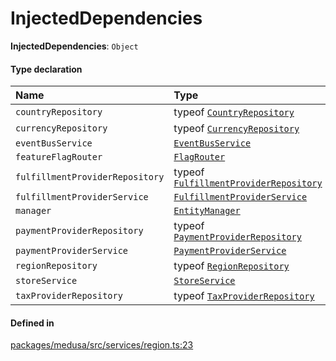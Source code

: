 # InjectedDependencies

 **InjectedDependencies**: `Object`

#### Type declaration

| Name | Type |
| :------ | :------ |
| `countryRepository` | typeof [`CountryRepository`](../index.md#countryrepository) |
| `currencyRepository` | typeof [`CurrencyRepository`](../index.md#currencyrepository) |
| `eventBusService` | [`EventBusService`](../classes/EventBusService.md) |
| `featureFlagRouter` | [`FlagRouter`](../classes/FlagRouter.md) |
| `fulfillmentProviderRepository` | typeof [`FulfillmentProviderRepository`](../index.md#fulfillmentproviderrepository) |
| `fulfillmentProviderService` | [`FulfillmentProviderService`](../classes/FulfillmentProviderService.md) |
| `manager` | [`EntityManager`](../classes/EntityManager.md) |
| `paymentProviderRepository` | typeof [`PaymentProviderRepository`](../index.md#paymentproviderrepository) |
| `paymentProviderService` | [`PaymentProviderService`](../classes/PaymentProviderService.md) |
| `regionRepository` | typeof [`RegionRepository`](../index.md#regionrepository) |
| `storeService` | [`StoreService`](../classes/StoreService.md) |
| `taxProviderRepository` | typeof [`TaxProviderRepository`](../index.md#taxproviderrepository) |

#### Defined in

[packages/medusa/src/services/region.ts:23](https://github.com/medusajs/medusa/blob/3d9f5ae63/packages/medusa/src/services/region.ts#L23)
